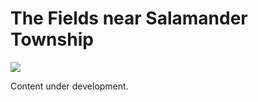 # The Fields near Salamander Township

![](https://github.com/DCWiki/DragonCourtWiki/blob/main/media/locations/The_Fields_near_Salamander_Township.png)

Content under development.
